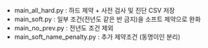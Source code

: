 - main_all_hard.py : 하드 제약 + 사전 검사 및 진단 CSV 저장
- main_soft.py : 일부 조건(전년도 같은 반 금지)을 소프트 제약으로 완화
- main_no_prev.py : 전년도 조건 제외
- main_soft_name_penalty.py : 추가 제약조건 (동명이인 분리)
